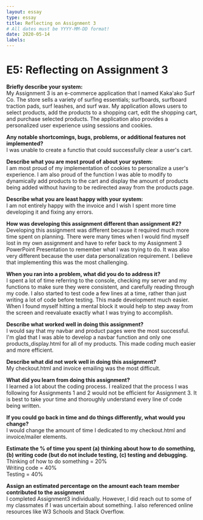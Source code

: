 ```yaml
---
layout: essay
type: essay
title: Reflecting on Assignment 3
# All dates must be YYYY-MM-DD format!
date: 2020-05-14
labels:
---
```

# E5: Reflecting on Assignment 3
**Briefly describe your system:** <br>
My Assignment 3 is an e-commerce application that I named Kaka'ako Surf Co. The store sells a variety of surfing essentials; surfboards, surfboard traction pads, surf leashes, and surf wax. My application allows users to select products, add the products to a shopping cart, edit the shopping cart, and purchase selected products. The application also provides a personalized user experience using sessions and cookies. 

**Any notable shortcomings, bugs, problems, or additional features not implemented?** <br>
I was unable to create a functio that could successfully clear a user's cart.

**Describe what you are most proud of about your system:** <br>
I am most proud of my implementation of cookies to personalize a user's experience. I am also proud of the function I was able to modify to dynamically add products to the cart and display the amount of products being added without having to be redirected away from the products page.

**Describe what you are least happy with your system:** <br>
I am not entirely happy with the invoice and I wish I spent more time developing it and fixing any errors.

**How was developing this assignment different than assignment #2?** <br>
Developing this assignment was different because it required much more time spent on planning. There were many times when I would find myself lost in my own assignment and have to refer back to my Assignment 3 PowerPoint Presentation to remember what I was trying to do. It was also very different because the user data personalization requirement. I believe that implementing this was the most challenging. 

**When you ran into a problem, what did you do to address it?** <br>
I spent a lot of time referring to the console, checking my server and my functions to make sure they were consistent, and carefully reading through my code. I also started to test code a few lines at a time, rather than just writing a lot of code before testing. This made development much easier. When I found myself hitting a mental block it would help to step away from the screen and reevaluate exactly what I was trying to accomplish. 

**Describe what worked well in doing this assignment?** <br>
I would say that my navbar and product pages were the most successful. I'm glad that I was able to develop a navbar function and only one products_display.html for all of my products. This made coding much easier and more efficient.

**Describe what did not work well in doing this assignment?** <br>
My checkout.html and invoice emailing was the most difficult.

**What did you learn from doing this assignment?** <br>
I learned a lot about the coding process. I realized that the process I was following for Assignments 1 and 2 would not be efficient for Assignment 3. It is best to take your time and thoroughly understand every line of code being written.

**If you could go back in time and do things differently, what would you change?** <br>
I would change the amount of time I dedicated to my checkout.html and invoice/mailer elements.

**Estimate the % of time you spent (a) thinking about how to do something, (b) writing code (but do not include testing, (c) testing and debugging.** <br>
Thinking of how to do something = 20% <br>
Writing code = 40% <br>
Testing = 40%

**Assign an estimated percentage on the amount each team member contributed to the assignment** <br>
I completed Assignment3 individually. However, I did reach out to some of my classmates if I was uncertain about something. I also referenced online resources like W3 Schools and Stack Overflow.
